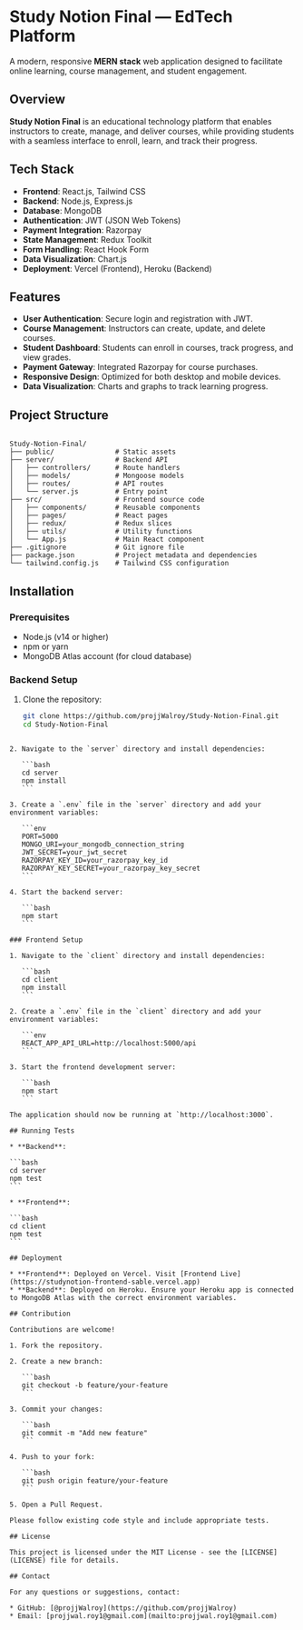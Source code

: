 # Study Notion Final — EdTech Platform

A modern, responsive **MERN stack** web application designed to facilitate online learning, course management, and student engagement.

## Overview

**Study Notion Final** is an educational technology platform that enables instructors to create, manage, and deliver courses, while providing students with a seamless interface to enroll, learn, and track their progress.

## Tech Stack

- **Frontend**: React.js, Tailwind CSS  
- **Backend**: Node.js, Express.js  
- **Database**: MongoDB  
- **Authentication**: JWT (JSON Web Tokens)  
- **Payment Integration**: Razorpay  
- **State Management**: Redux Toolkit  
- **Form Handling**: React Hook Form  
- **Data Visualization**: Chart.js  
- **Deployment**: Vercel (Frontend), Heroku (Backend)  

## Features

- **User Authentication**: Secure login and registration with JWT.  
- **Course Management**: Instructors can create, update, and delete courses.  
- **Student Dashboard**: Students can enroll in courses, track progress, and view grades.  
- **Payment Gateway**: Integrated Razorpay for course purchases.  
- **Responsive Design**: Optimized for both desktop and mobile devices.  
- **Data Visualization**: Charts and graphs to track learning progress.  

## Project Structure

```

Study-Notion-Final/
├── public/               # Static assets
├── server/               # Backend API
│   ├── controllers/      # Route handlers
│   ├── models/           # Mongoose models
│   ├── routes/           # API routes
│   └── server.js         # Entry point
├── src/                  # Frontend source code
│   ├── components/       # Reusable components
│   ├── pages/            # React pages
│   ├── redux/            # Redux slices
│   ├── utils/            # Utility functions
│   └── App.js            # Main React component
├── .gitignore            # Git ignore file
├── package.json          # Project metadata and dependencies
└── tailwind.config.js    # Tailwind CSS configuration

````

## Installation

### Prerequisites

- Node.js (v14 or higher)  
- npm or yarn  
- MongoDB Atlas account (for cloud database)  

### Backend Setup

1. Clone the repository:

   ```bash
   git clone https://github.com/projjWalroy/Study-Notion-Final.git
   cd Study-Notion-Final
````

2. Navigate to the `server` directory and install dependencies:

   ```bash
   cd server
   npm install
   ```

3. Create a `.env` file in the `server` directory and add your environment variables:

   ```env
   PORT=5000
   MONGO_URI=your_mongodb_connection_string
   JWT_SECRET=your_jwt_secret
   RAZORPAY_KEY_ID=your_razorpay_key_id
   RAZORPAY_KEY_SECRET=your_razorpay_key_secret
   ```

4. Start the backend server:

   ```bash
   npm start
   ```

### Frontend Setup

1. Navigate to the `client` directory and install dependencies:

   ```bash
   cd client
   npm install
   ```

2. Create a `.env` file in the `client` directory and add your environment variables:

   ```env
   REACT_APP_API_URL=http://localhost:5000/api
   ```

3. Start the frontend development server:

   ```bash
   npm start
   ```

The application should now be running at `http://localhost:3000`.

## Running Tests

* **Backend**:

```bash
cd server
npm test
```

* **Frontend**:

```bash
cd client
npm test
```

## Deployment

* **Frontend**: Deployed on Vercel. Visit [Frontend Live](https://studynotion-frontend-sable.vercel.app)
* **Backend**: Deployed on Heroku. Ensure your Heroku app is connected to MongoDB Atlas with the correct environment variables.

## Contribution

Contributions are welcome!

1. Fork the repository.

2. Create a new branch:

   ```bash
   git checkout -b feature/your-feature
   ```

3. Commit your changes:

   ```bash
   git commit -m "Add new feature"
   ```

4. Push to your fork:

   ```bash
   git push origin feature/your-feature
   ```

5. Open a Pull Request.

Please follow existing code style and include appropriate tests.

## License

This project is licensed under the MIT License - see the [LICENSE](LICENSE) file for details.

## Contact

For any questions or suggestions, contact:

* GitHub: [@projjWalroy](https://github.com/projjWalroy)
* Email: [projjwal.roy1@gmail.com](mailto:projjwal.roy1@gmail.com)

